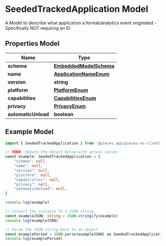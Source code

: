 
# SeededTrackedApplication Model

A Model to describe what application a format/analytics event originated - Specifically NOT requiring an ID

## Properties Model

Name | Type
------------ | -------------
**schema** | [**EmbeddedModelSchema**](EmbeddedModelSchema)
**name** | [**ApplicationNameEnum**](ApplicationNameEnum)
**version** | **string**
**platform** | [**PlatformEnum**](PlatformEnum)
**capabilities** | [**CapabilitiesEnum**](CapabilitiesEnum)
**privacy** | [**PrivacyEnum**](PrivacyEnum)
**automaticUnload** | **boolean**

## Example Model

```typescript
import { SeededTrackedApplication } from '@pieces.app/pieces-os-client'

// TODO: Update the object below with actual values
const example: SeededTrackedApplication = {
    "schema": null,
    "name": null,
    "version": null,
    "platform": null,
    "capabilities": null,
    "privacy": null,
    "automaticUnload": null,
}

console.log(example)

// Convert the instance to a JSON string
const exampleJSON: string = JSON.stringify(example)
console.log(exampleJSON)

// Parse the JSON string back to an object
const exampleParsed = JSON.parse(exampleJSON) as SeededTrackedApplication
console.log(exampleParsed)
```


